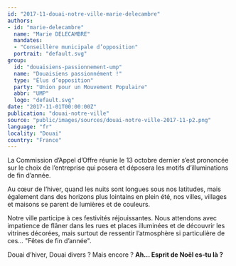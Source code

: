 ```yaml
---
id: "2017-11-douai-notre-ville-marie-delecambre"
authors:
- id: "marie-delecambre"
  name: "Marie DELECAMBRE"
  mandates: 
  - "Conseillère municipale d’opposition"
  portrait: "default.svg"
group:
  id: "douaisiens-passionnement-ump"
  name: "Douaisiens passionnément !"
  type: "Élus d’opposition"
  party: "Union pour un Mouvement Populaire"
  abbr: "UMP"
  logo: "default.svg"
date: "2017-11-01T00:00:00Z"
publication: "douai-notre-ville"
source: "public/images/sources/douai-notre-ville-2017-11-p2.png"
language: "fr"
locality: "Douai"
country: "France"
---
```


La Commission d’Appel d’Offre réunie le 13 octobre dernier s’est prononcée sur le choix de l’entreprise qui posera et déposera les motifs d’illuminations de fin d’année.

Au cœur de l’hiver, quand les nuits sont longues sous nos latitudes, mais également dans des horizons plus lointains en plein été, nos villes, villages et maisons se parent de lumières et de couleurs.

Notre ville participe à ces festivités réjouissantes. Nous attendons avec impatience de flâner dans les rues et places illuminées et de découvrir les vitrines décorées, mais surtout de ressentir l’atmosphère si particulière de ces... "Fêtes de fin d’année".

Douai d’hiver, Douai divers ? Mais encore ?
**Ah... Esprit de Noël es-tu là ?**
